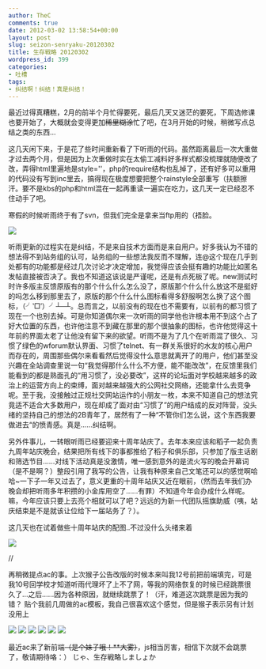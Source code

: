 ```yaml
---
author: TheC
comments: true
date: 2012-03-02 13:58:54+00:00
layout: post
slug: seizon-senryaku-20120302
title: 生存戦略 20120302
wordpress_id: 399
categories:
- 吐槽
tags:
- 纠结啊！纠结！真是纠结！
---
```


最近过得真糟糕，2月的前半个月忙得要死，最后几天又迷茫的要死，下周选修课也要开始了，大概就会变得更加<del>稀里糊涂</del>忙了吧，在3月开始的时候，稍微写点总结之类的东西...
<!-- more -->
这几天闲下来，于是花了些时间重新看了下听雨的代码。虽然距离最后一次大重做才过去两个月，但是因为上次重做时实在太偷工减料好多样式都没梳理就随便改了改，弄得html里遍地是style=''，php的require结构也乱掉了，还有好多可以重用的代码没有写到inc里去，搞得现在极度想要把整个rainstyle全部重写（扶额擦汗。要不是kbs的php和html混在一起再重读一遍实在吃力，这几天一定已经忍不住动手了吧。

寒假的时候听雨终于有了svn，但我们完全是拿来当ftp用的（捂脸。


![](http://thec.u.qiniudn.com/yQ7a4.jpg)



听雨更新的过程实在是纠结，不是来自技术方面而是来自用户。好多我认为不错的想法得不到站务组的认可，站务组的一些想法我反而不理解，连@这个现在几乎到处都有的功能都是经过几次讨论才决定增加，我觉得应该会挺有趣的功能比如匿名发帖直接被否决了。我也不知道这该说是严谨呢，还是有点死板了呢。new测试时时许多版主反馈原版有的那个什么什么怎么没了，原版那个什么什么放这不是挺好的吗怎么移到那里去了，原版的那个什么什么图标看得多舒服啊怎么换了这个图标，（╯‵□′）╯┴─┴。总而言之，以前没有的现在也不需要有，以前有的都习惯了现在一个也别去掉。可是你知道偶尔来一次听雨的同学他也许根本用不到这个占了好大位置的东西，也许他注意不到藏在那里的那个很抽象的图标，也许他觉得这十年前的界面太老了让他没有留下来的欲望。听雨不是为了几个在听雨混了很久、习惯了绿色的wforum默认界面、习惯了telnet、有一群关系很好的水友的核心用户而存在的，周围那些偶尔来看看然后觉得没什么意思就离开了的用户，他们甚至没兴趣在全站调查里说一句“我觉得那什么什么不方便，能不能改改”，在反馈里我们能看到的都是熟面孔的“用习惯了，没必要改”，这样的论坛面对学校越来越多的政治上的运营方向上的束缚，面对越来越强大的公网社交网络，还能拿什么去竞争呢。至于我，没接触过正规社交网站运作的小朋友一枚，本来不知道自己的想法究竟适不适合大多数用户，现在却成了面对由“习惯了”的用户结成的反对阵营，没头绪的坚持自己的想法的2B青年了，居然有了一种“不管你们怎么说，这个东西我要做进去“的愤青感。真是……纠结啊。

另外件事儿，一转眼听雨已经要迎来十周年站庆了。去年本来应该和稻子一起负责九周年站庆晚会，结果把所有线下的事都推给了稻子和俱乐部，只参加了版主话剧和筛选节目……对线下活动真是没激情，唯一感到意外的是流火写的晚会开幕词（是不是啊？）整段引用了我写的公告，让我有种原来自己文笔还可以的感觉啊哈哈~一下子一年又过去了，意义更重的十周年站庆又近在眼前，（然而去年我们办晚会却把听雨多年积攒的小金库用空了……有罪）不知道今年会办成什么样呢。嘛，今年应该只要上去亮个相就可以了吧？远远的为新一代团队摇旗助威（咦，站庆结束是不是就该让位给下一届站务了？）。

这几天也在试着做些十周年站庆的配图..不过没什么头绪来着

![](http://thec.u.qiniudn.com/1PDaIl.jpg)

//

再稍微提点ac的事。上次猴子公告改版的时候本来叫我12号前把前端填完，可是我10号回学校才知道听雨代理坏了上不了网，等我的网络恢复的时候已经跳票很久了...之后……因为各种原因，就继续跳票了！（汗，难道这次跳票是因为我的错？
贴个我前几周做的ac模板，我自己很喜欢这个感觉，但是猴子表示另有计划没用上

![](http://thec.u.qiniudn.com/mFWwtl.jpg)
![](http://thec.u.qiniudn.com/Eolvjl.jpg)
![](http://thec.u.qiniudn.com/lGSnel.jpg)
![](http://thec.u.qiniudn.com/zAov7l.jpg)
![](http://thec.u.qiniudn.com/zQhEKl.jpg)
![](http://thec.u.qiniudn.com/YRmBvl.jpg)

最近ac来了新前端<del>（是个妹子哦！**大雾）</del>，js相当厉害，相信下次就不会跳票了，敬请期待咯：）
じゃ、生存戦略しましょか
